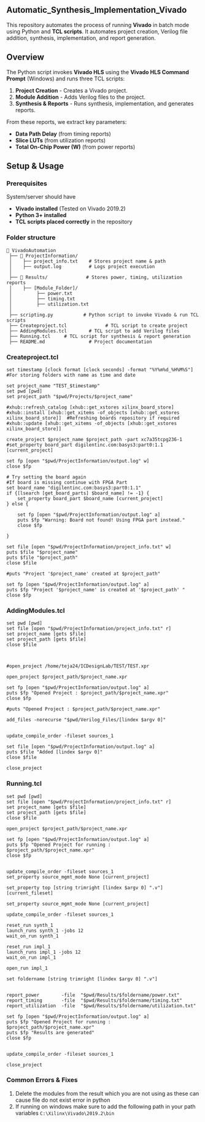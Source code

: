 ## Automatic_Synthesis_Implementation_Vivado
This repository automates the process of running **Vivado** in batch mode using Python and **TCL scripts**. It automates project creation, Verilog file addition, synthesis, implementation, and report generation.

##  Overview

The Python script invokes **Vivado HLS** using the **Vivado HLS Command Prompt** (Windows) and runs three TCL scripts:

1. **Project Creation** - Creates a Vivado project.
2. **Module Addition** - Adds Verilog files to the project.
3. **Synthesis & Reports** - Runs synthesis, implementation, and generates reports.

From these reports, we extract key parameters:
- **Data Path Delay** (from timing reports)
- **Slice LUTs** (from utilization reports)
- **Total On-Chip Power (W)** (from power reports)

##  Setup & Usage

### Prerequisites

System/server should have
- **Vivado installed** (Tested on Vivado 2019.2)
- **Python 3+ installed**
- **TCL scripts placed correctly** in the repository

### Folder structure 
```
📂 VivadoAutomation
 ├── 📂 ProjectInformation/
 │    ├── project_info.txt    # Stores project name & path
 │    ├── output.log          # Logs project execution
 │
 ├── 📂 Results/              # Stores power, timing, utilization reports
 │    ├── [Module_Folder]/
 │         ├── power.txt
 │         ├── timing.txt
 │         ├── utilization.txt
 │
 ├── scripting.py           # Python script to invoke Vivado & run TCL scripts
 ├── Createproject.tcl              # TCL script to create project
 ├── AddingModules.tcl        # TCL script to add Verilog files
 ├── Running.tcl     # TCL script for synthesis & report generation
 ├── README.md                # Project documentation

````
### Createproject.tcl

```
set timestamp [clock format [clock seconds] -format "%Y%m%d_%H%M%S"]           #For storing folders with name as time and date

set project_name "TEST_$timestamp"
set pwd [pwd]
set project_path "$pwd/Projects/$project_name"

#xhub::refresh_catalog [xhub::get_xstores xilinx_board_store]   
#xhub::install [xhub::get_xitems -of_objects [xhub::get_xstores xilinx_board_store]]  #Refreshing boards repository if required
#xhub::update [xhub::get_xitems -of_objects [xhub::get_xstores xilinx_board_store]]

create_project $project_name $project_path -part xc7a35tcpg236-1
#set_property board_part digilentinc.com:basys3:part0:1.1 [current_project]

set fp [open "$pwd/ProjectInformation/output.log" w]
close $fp

# Try setting the board again                                                   #If board is missing continue with FPGA Part
set board_name "digilentinc.com:basys3:part0:1.1"
if {[lsearch [get_board_parts] $board_name] != -1} {
    set_property board_part $board_name [current_project]
} else {

    set fp [open "$pwd/ProjectInformation/output.log" a]
    puts $fp "Warning: Board not found! Using FPGA part instead."
    close $fp
    
}

set file [open "$pwd/ProjectInformation/project_info.txt" w]
puts $file "$project_name"
puts $file "$project_path"
close $file

#puts "Project '$project_name' created at $project_path"

set fp [open "$pwd/ProjectInformation/output.log" a]
puts $fp "Project '$project_name' is created at '$project_path' "
close $fp
```

### AddingModules.tcl

```
set pwd [pwd]
set file [open "$pwd/ProjectInformation/project_info.txt" r]
set project_name [gets $file]
set project_path [gets $file]
close $file



#open_project /home/teja24/ICDesignLab/TEST/TEST.xpr

open_project $project_path/$project_name.xpr

set fp [open "$pwd/ProjectInformation/output.log" a]
puts $fp "Opened Project : $project_path/$project_name.xpr"
close $fp

#puts "Opened Project : $project_path/$project_name.xpr"

add_files -norecurse "$pwd/Verilog_Files/[lindex $argv 0]"


update_compile_order -fileset sources_1

set file [open "$pwd/ProjectInformation/output.log" a]
puts $file "Added [lindex $argv 0]"
close $file

close_project
```

### Running.tcl

```
set pwd [pwd]
set file [open "$pwd/ProjectInformation/project_info.txt" r]
set project_name [gets $file]
set project_path [gets $file]
close $file

open_project $project_path/$project_name.xpr

set fp [open "$pwd/ProjectInformation/output.log" a]
puts $fp "Opened Project for running : $project_path/$project_name.xpr"
close $fp


update_compile_order -fileset sources_1
set_property source_mgmt_mode None [current_project]

set_property top [string trimright [lindex $argv 0] ".v"] [current_fileset]

set_property source_mgmt_mode None [current_project]

update_compile_order -fileset sources_1

reset_run synth_1
launch_runs synth_1 -jobs 12
wait_on_run synth_1

reset_run impl_1
launch_runs impl_1 -jobs 12
wait_on_run impl_1

open_run impl_1

set foldername [string trimright [lindex $argv 0] ".v"] 


report_power        -file  "$pwd/Results/$foldername/power.txt" 
report_timing       -file  "$pwd/Results/$foldername/timing.txt"
report_utilization  -file  "$pwd/Results/$foldername/utilization.txt"

set fp [open "$pwd/ProjectInformation/output.log" a]
puts $fp "Opened Project for running : $project_path/$project_name.xpr"
puts $fp "Results are generated"
close $fp


update_compile_order -fileset sources_1

close_project
```

### Common Errors & Fixes
1. Delete the modules from the result which you are not using as these can cause file do not exist error in python
2. If running on windows make sure to add the following path in your path variables ``` C:\Xilinx\Vivado\2019.2\bin ```

   
